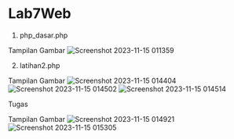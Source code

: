 # Lab7Web
1. php_dasar.php
   
Tampilan Gambar
   ![Screenshot 2023-11-15 011359](https://github.com/Hafizfaturrohman/Lab7Web/assets/115616365/0b1a2625-0334-4644-a9eb-f318cffb2e89)

2. latihan2.php

Tampilan Gambar
   ![Screenshot 2023-11-15 014404](https://github.com/Hafizfaturrohman/Lab7Web/assets/115616365/cf95e30d-fe21-4ee1-8378-2354d143f13c)
   ![Screenshot 2023-11-15 014502](https://github.com/Hafizfaturrohman/Lab7Web/assets/115616365/9ee8f7b0-be71-41b3-9726-286983da9d1a)
   ![Screenshot 2023-11-15 014514](https://github.com/Hafizfaturrohman/Lab7Web/assets/115616365/86dc0d39-2943-416f-b4a2-fa0d1230160c)

Tugas

Tampilan Gambar 
![Screenshot 2023-11-15 014921](https://github.com/Hafizfaturrohman/Lab7Web/assets/115616365/bbd2c12a-dbf7-4377-9bef-7dd539567494)
![Screenshot 2023-11-15 015305](https://github.com/Hafizfaturrohman/Lab7Web/assets/115616365/251334e6-636b-4cca-a869-9a4553a2bd40)

